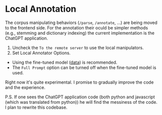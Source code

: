 # Local Annotation

The corpus manipulating behaviors (`/parse`, `/annotate`, ...) are being moved to the frontend side.
For the annotation their oculd be simpler methods (e.g., stemming and dictionary indexing) the current implementation is the ChatGPT application.

1. Uncheck the `To the remote server` to use the local manipulators.
2. Set Local Annotator Options. 
  - Using the fine-tuned model ([data](https://github.com/parkchamchi/GlossySnake/blob/master/src/tools/data/gs_240918.jsonl)) is recommended.
  - The `Full Prompt` option can be turned off when the fine-tuned model is used.

Right now it's quite experimental. I promise to gradually improve the code and the experience.

P.S. If one sees the ChatGPT application code (both python and javascript (which was translated from python)) he will find the messiness of the code. I plan to rewrite this codebase.